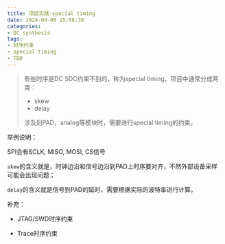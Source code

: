 ```yaml
---
title: 项目实践-special timing
date: 2024-04-06 15:58:39
categories:
- DC synthesis
tags:
- 时序约束
- special timing
- TBD
---
```


> 有些时序是DC SDC约束不到的，称为special timing，项目中通常分成两类：
>
> - skew
> - delay
>
> 涉及到PAD，analog等模块时，需要进行special timing的约束。

举例说明：

SPI会有SCLK, MISO, MOSI, CS信号

`skew`的含义就是，时钟边沿和信号边沿到PAD上时序要对齐，不然外部设备采样可能会出现问题；

`delay`的含义就是信号到PAD的延时，需要根据实际的波特率进行计算。



补充：

- JTAG/SWD时序约束

- Trace时序约束

